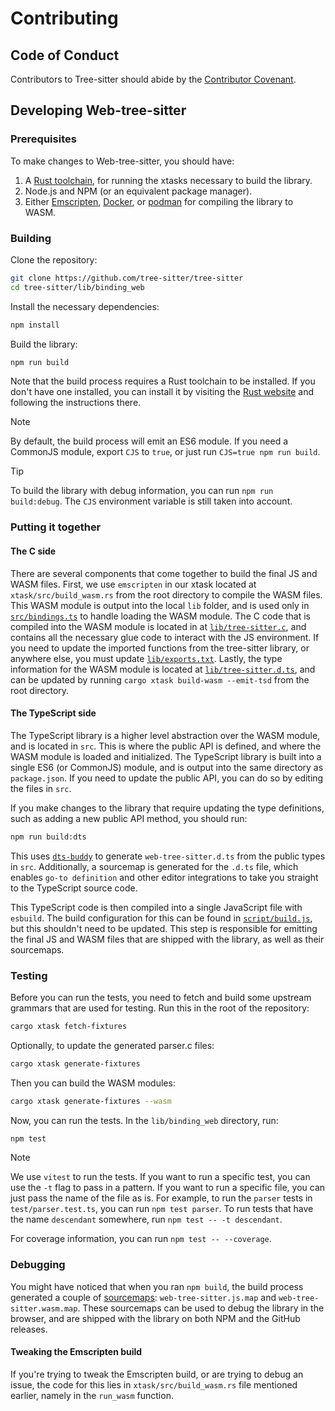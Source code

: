 # Contributing

## Code of Conduct

Contributors to Tree-sitter should abide by the [Contributor Covenant][covenant].

## Developing Web-tree-sitter

### Prerequisites

To make changes to Web-tree-sitter, you should have:

1. A [Rust toolchain][rust], for running the xtasks necessary to build the library.
2. Node.js and NPM (or an equivalent package manager).
3. Either [Emscripten][emscripten], [Docker][docker], or [podman][podman] for
compiling the library to WASM.

### Building

Clone the repository:

```sh
git clone https://github.com/tree-sitter/tree-sitter
cd tree-sitter/lib/binding_web
```

Install the necessary dependencies:

```sh
npm install
```

Build the library:

```sh
npm run build
```

Note that the build process requires a Rust toolchain to be installed. If you don't have one installed, you can install it
by visiting the [Rust website][rust] and following the instructions there.

> [!NOTE]
> By default, the build process will emit an ES6 module. If you need a CommonJS module, export `CJS` to `true`, or just
> run `CJS=true npm run build`.

> [!TIP]
> To build the library with debug information, you can run `npm run build:debug`. The `CJS` environment variable is still
> taken into account.

### Putting it together

#### The C side

There are several components that come together to build the final JS and WASM files. First, we use `emscripten` in our
xtask located at `xtask/src/build_wasm.rs` from the root directory to compile the WASM files. This WASM module is output into the
local `lib` folder, and is used only in [`src/bindings.ts`][bindings.ts] to handle loading the WASM module. The C code that
is compiled into the WASM module is located in at [`lib/tree-sitter.c`][tree-sitter.c], and contains all the necessary
glue code to interact with the JS environment. If you need to update the imported functions from the tree-sitter library,
or anywhere else, you must update [`lib/exports.txt`][exports.txt]. Lastly, the type information for the WASM module is
located at [`lib/tree-sitter.d.ts`][tree-sitter.d.ts], and can be updated by running `cargo xtask build-wasm --emit-tsd`
from the root directory.

#### The TypeScript side

The TypeScript library is a higher level abstraction over the WASM module, and is located in `src`. This is where the
public API is defined, and where the WASM module is loaded and initialized. The TypeScript library is built into a single
ES6 (or CommonJS) module, and is output into the same directory as `package.json`. If you need to update the public API,
you can do so by editing the files in `src`.

If you make changes to the library that require updating the type definitions, such as adding a new public API method,
you should run:

```sh
npm run build:dts
```

This uses [`dts-buddy`][dts-buddy] to generate `web-tree-sitter.d.ts` from the public types in `src`. Additionally, a sourcemap
is generated for the `.d.ts` file, which enables `go-to definition` and other editor integrations to take you straight
to the TypeScript source code.

This TypeScript code is then compiled into a single JavaScript file with `esbuild`. The build configuration for this can
be found in [`script/build.js`][build.js], but this shouldn't need to be updated. This step is responsible for emitting
the final JS and WASM files that are shipped with the library, as well as their sourcemaps.

### Testing

Before you can run the tests, you need to fetch and build some upstream grammars that are used for testing.
Run this in the root of the repository:

```sh
cargo xtask fetch-fixtures
```

Optionally, to update the generated parser.c files:

```sh
cargo xtask generate-fixtures
```

Then you can build the WASM modules:

```sh
cargo xtask generate-fixtures --wasm
```

Now, you can run the tests. In the `lib/binding_web` directory, run:

```sh
npm test
```

> [!NOTE]
> We use `vitest` to run the tests. If you want to run a specific test, you can use the `-t` flag to pass in a pattern.
> If you want to run a specific file, you can just pass the name of the file as is. For example, to run the `parser` tests
> in `test/parser.test.ts`, you can run `npm test parser`. To run tests that have the name `descendant` somewhere, run
> `npm test -- -t descendant`.
>
> For coverage information, you can run `npm test -- --coverage`.

### Debugging

You might have noticed that when you ran `npm build`, the build process generated a couple of [sourcemaps][sourcemap]:
`web-tree-sitter.js.map` and `web-tree-sitter.wasm.map`. These sourcemaps can be used to debug the library in the browser, and are
shipped with the library on both NPM and the GitHub releases.

#### Tweaking the Emscripten build

If you're trying to tweak the Emscripten build, or are trying to debug an issue, the code for this lies in `xtask/src/build_wasm.rs`
file mentioned earlier, namely in the `run_wasm` function.

[bindings.ts]: src/bindings.ts
[build.js]: script/build.js
[covenant]: https://www.contributor-covenant.org/version/1/4/code-of-conduct
[docker]: https://www.docker.com
[dts-buddy]: https://github.com/Rich-Harris/dts-buddy
[emscripten]: https://emscripten.org
[exports.txt]: lib/exports.txt
[podman]: https://podman.io
[rust]: https://www.rust-lang.org/tools/install
[sourcemap]: https://developer.mozilla.org/en-US/docs/Glossary/Source_map
[tree-sitter.c]: lib/tree-sitter.c
[tree-sitter.d.ts]: lib/tree-sitter.d.ts
